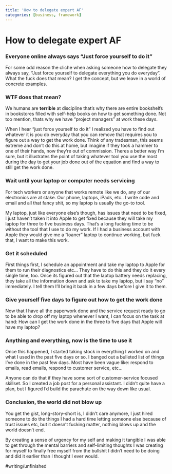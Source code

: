 ```yaml
---
title: 'How to delegate expert AF'
categories: [business, framework]
---
```


# How to delegate expert AF

### Everyone online always says “Just force yourself to do it”
For some odd reason the cliche when asking someone how to delegate they always say, “Just force yourself to delegate everything you do everyday”.  What the fuck does that mean? I get the concept, but we leave in a world of concrete examples. 

### WTF does that mean?
We humans are **terrible** at discipline that’s why there are entire bookshelfs in bookstores filled with self-help books on how to get something done. Not too mention, thats why we have “project managers” at work these days.  

When I hear “just force yourself to do it” I realized you have to find out whatever it is you do everyday that you can remove that requires you to figure out a way to get the work done. Think of any tradesman, this seems extreme and don’t do this at home, but imagine if they took a hammer to one of their hands, now they’re out of commission. Theres a better way I’m sure, but it illustrates the point of taking whatever tool you use the most during the day to get your job done out of the equation and find a way to still get the work done. 

### Wait until your laptop or computer needs servicing
For tech workers or anyone that works remote like we do, any of our electronics are at stake. Our phone, laptops, iPads, etc.. I write code and email and all that fancy shit, so my laptop is usually the go-to tool. 

My laptop, just like everyone else’s though,  has issues that need to be fixed, I just haven’t taken it into Apple to get fixed because they will take my laptop for three to five business days. That’s a long fucking time to be without the tool that I use to do my work. If I had a business account with Apple they would give me a “loaner” laptop to continue working, but fuck that, I want to make this work.

### Get it scheduled
First things first, I schedule an appointment and take my laptop to Apple for them to run their diagnostics etc… They have to do this and they do it every single time, too. Once its figured out that the laptop battery needs replacing, they take all the information down and ask to take my laptop, but I say “no” immediately. I tell them I’ll bring it back in a few days before I give it to them. 

### Give yourself five days to figure out how to get the work done
Now that I have all the paperwork done and the service request ready to go to be able to drop off my laptop whenever I want, I can focus on the task at hand: How can I get the work done in the three to five days that Apple will have my laptop?

### Anything and everything, now is the time to use it
Once this happened, I started taking stock in everything I worked on and what I used in the past five days or so.  I banged out a bulleted list of things I’ve done in the past few days. Most have been vague like: respond to emails, read emails, respond to customer service, etc… 

Anyone can do that if they have some sort of customer-service focused skillset. So I created a job post for a personal assistant. I didn’t quite have a plan, but I figured I’d build the parachute on the way down like usual. 

### Conclusion, the world did not blow up
You get the gist, long-story-short is, I didn’t care anymore, I just hired someone to do the things I had a hard time letting someone else because of trust issues etc, but it doesn’t fucking matter, nothing blows up and the world doesn’t end. 

By creating a sense of urgency for my self and making it tangible I was able to get through the mental barriers and self-limiting thoughts I was creating for myself to finally free myself from the bullshit I didn’t need to be doing and did it earlier than I thought I ever would.

#writing/unfinished

